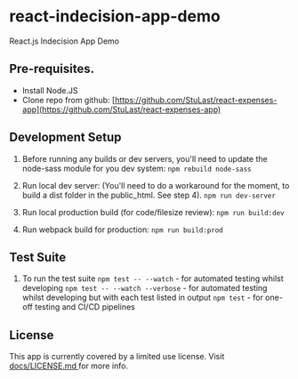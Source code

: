 # react-indecision-app-demo
React.js Indecision App Demo

##  Pre-requisites.

 - Install Node.JS
 - Clone repo from github:  [https://github.com/StuLast/react-expenses-app](https://github.com/StuLast/react-expenses-app)

##  Development Setup
1.  Before running any builds or dev servers, you'll need to update the node-sass module for you dev system:
```npm rebuild node-sass```

2. Run local dev server:  (You'll need to do a workaround for the moment, to build a dist folder in the public_html.  See step 4).
```npm run dev-server```

3. Run local production build (for code/filesize review):
```npm run build:dev```

4. Run webpack build for production:
```npm run build:prod```

##  Test Suite

1.  To run the test suite
```npm test -- --watch``` - for automated testing whilst developing
```npm test -- --watch --verbose``` - for automated testing whilst developing but with each test listed in output
```npm test``` - for one-off testing and CI/CD pipelines

## License

This app is currently covered by a limited use license.  Visit <a href="/react-expenses-app/LICENSE.md"> docs/LICENSE.md </a> for more info.